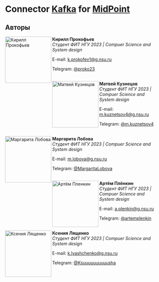 # Connector [Kafka](https://kafka.apache.org) for [MidPoint](https://github.com/Evolveum/midpoint)

## Авторы

<img src="https://habrastorage.org/webt/xn/wq/r_/xnwqr_c12neoliwun446oljbewq.png" alt="Кирилл Прокофьев" align="left" width="150"/>

**Кирилл Прокофьев**  
*Студент ФИТ НГУ 2023 | Compuer Science and System design*  

E-mail:  k.prokofev1@g.nsu.ru

Telegram: [@proko23](https://t.me/proko23)

<br><img src="https://sun4-15.userapi.com/s/v1/ig2/FjWJi_Zm2Q3KZD-iwuhTudUT7xb8osoibdgorp-PauS_Lc7JRbU65f7EXz6pXSFoQrDC3AsqxShkPUdbiTom3Ois.jpg?size=200x200&quality=96&crop=305,10,500,500&ava=1" alt="Матвей Кузнецов" align="left" width="150"/>
**Матвей Кузнецов**  
*Студент ФИТ НГУ 2023 | 
Compuer Science and System design*  

E-mail: m.kuznetsov4@g.nsu.ru 

Telegram: [@m.kuznetsov4](https://t.me/m.kuznetsov4)

<br><img src="https://sun4.userapi.com/sun4-12/s/v1/ig2/i10oXz67ZpR_FwDdgV4VcyRdAo5SzAEvghvaZWqystOE2slhdKgs3DnCFAeoRajYBpUPTf-8Rj3uc2WkfqYAwxjK.jpg?size=200x200&quality=96&crop=0,0,1440,1440&ava=1" alt="Маргарита Лобова" align="left" width="150"/>
**Маргарита Лобова**  
*Студент ФИТ НГУ 2023 | 
Compuer Science and System design*  

E-mail: m.lobova@g.nsu.ru 

Telegram: [@MargaritaLobova](https://t.me/MargaritaLobova)

<br><img src="https://sun4.userapi.com/sun4-16/s/v1/ig2/zrrEwwWolKkL3wqfahbjXYGuklp1aqI0TlbsjYTwHViTKHFCoaBDsnXfcgUWDFYu2FC8erBQMBU_jkgzGQv27o5T.jpg?size=200x200&quality=95&crop=272,108,1088,1088&ava=1" alt="Артём Пленкин" align="left" width="150"/>
**Артём Плёнкин**  
*Студент ФИТ НГУ 2023 | 
Compuer Science and System design*  

E-mail: a.plenkin@g.nsu.ru 

Telegram: [@artemplenkin](https://t.me/artemplenkin)

<br><img src="https://sun4.userapi.com/sun4-11/s/v1/ig2/TQn7aN2mTN4021KcKwtL-Hu6-F8fcUM_qKC0dm-Vv-Le0hB-ictrBQNe68ktGFYeTsSEjd7wj9zf3-RAiZwWLtqd.jpg?size=200x200&quality=95&crop=221,438,1151,1151&ava=1" alt="Ксения Лященко" align="left" width="150"/>
**Ксения Лященко**  
*Студент ФИТ НГУ 2023 | 
Compuer Science and System design*  

E-mail: k.lyashchenko@g.nsu.ru

Telegram: [@Ksuuuuuuuuuusha](https://t.me/Ksuuuuuuuuuusha)

